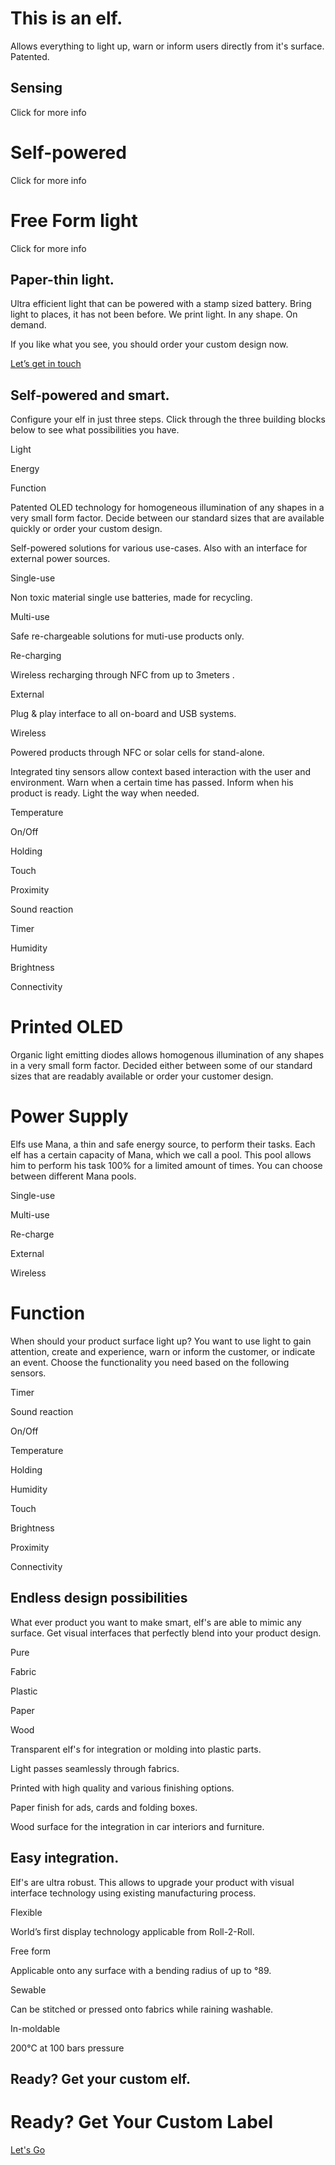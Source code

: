 This is an elf.
==========

Allows everything to light up, warn or inform users directly from it's surface. Patented.

Sensing
----------

Click for more info

Self-powered
==========

Click for more info

Free Form light
==========

Click for more info

Paper-thin light.
----------

Ultra efficient light that can be powered with a stamp sized battery. Bring light to places, it has not been before. We print light. In any shape. On demand.

If you like what you see, you should order your custom design now.

[Let’s get in touch](/about/contact)

Self-powered and smart.
----------

Configure your elf in just three steps. Click through the three building blocks below to see what possibilities you have.

Light

Energy

Function

Patented OLED technology for homogeneous illumination of any shapes in a very small form factor. Decide between our standard sizes that are available quickly or order your custom design.

Self-powered solutions for various use-cases. Also with an interface for external power sources.

Single-use

Non toxic material single use batteries, made for recycling.

Multi-use

Safe re-chargeable solutions for muti-use products only.

Re-charging

Wireless recharging through NFC from up to 3meters .

External

Plug & play interface to all on-board and USB systems.

Wireless

Powered products through NFC or solar cells for stand-alone.

Integrated tiny sensors allow context based interaction with the user and environment. Warn when a certain time has passed. Inform when his product is ready. Light the way when needed.

Temperature

On/Off

Holding

Touch

Proximity

Sound reaction

Timer

Humidity

Brightness

Connectivity

Printed OLED
==========

Organic light emitting diodes allows homogenous illumination of any shapes in a very small form factor. Decided either between some of our standard sizes that are readably available or order your customer design.

Power Supply
==========

Elfs use Mana, a thin and safe energy source, to perform their tasks. Each elf has a certain capacity of Mana, which we call a pool. This pool allows him to perform his task 100% for a limited amount of times. You can choose between different Mana pools.

Single-use

Multi-use

Re-charge

External

Wireless

Function
==========

When should your product surface light up? You want to use light to gain attention, create and experience, warn or inform the customer, or indicate an event. Choose the functionality you need based on the following sensors.

Timer

Sound reaction

On/Off

Temperature

Holding

Humidity

Touch

Brightness

Proximity

Connectivity

Endless design possibilities
----------

What ever product you want to make smart, elf's are able to mimic any surface. Get visual interfaces that perfectly blend into your product design.

Pure

Fabric

Plastic

Paper

Wood

Transparent elf's for integration or molding into plastic parts.

Light passes seamlessly through fabrics.

Printed with high quality and various finishing options.

Paper finish for ads, cards and folding boxes.

Wood surface for the integration in car interiors and furniture.

Easy integration.
----------

Elf's are ultra robust. This allows to upgrade your product with visual interface technology using existing manufacturing process.

Flexible

World’s first display technology applicable from Roll-2-Roll.

Free form

Applicable onto any surface with a bending radius of up to °89.

Sewable

Can be stitched or pressed onto fabrics while raining washable.

In-moldable

 200°C at 100 bars pressure

Ready? Get your custom elf.
----------

Ready?
Get Your Custom Label
==========

[Let's Go](/about/contact)
